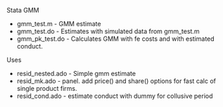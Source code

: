 Stata GMM

- gmm_test.m - GMM estimate
- gmm_test.do - Estimates with simulated data from gmm_test.m
- gmm_pk_test.do - Calculates GMM with fe costs and with estimated conduct.

Uses

- resid_nested.ado - Simple gmm estimate
- resid_mk.ado - panel. add price() and share() options for fast calc of single product firms.
- resid_cond.ado - estimate conduct with dummy for collusive period
